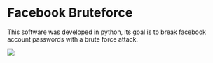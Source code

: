 # Facebook Bruteforce

This software was developed in python, its goal is to break facebook account passwords with a brute force attack.

<img src="http://i.imgur.com/HkCS83v.png">
